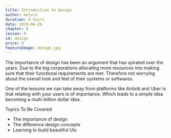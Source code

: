 ```yaml
---
title: Introduction to Design
author: melvin
duration: 8 hours
date: 2020-04-26
chapter: 0
lesson: 0
id: design
price: 0
featureImage: design.jpg
---
```


The importance of design has been an argument that has spiraled over the years. Due to the big corporations allocating more resources into making sure that their functional requirements are met. Therefore not worrying about the overall look and feel of their systems or softwares. 
 
One of the lessons we can take away from platforms like Airbnb and Uber is that relating with your users is of importance.  Which leads to  a simple idea becoming a multi-billion dollar idea. 


Topics To Be Covered

* The importance of design
* The difference design concepts
* Learning to build beautiful UIs

